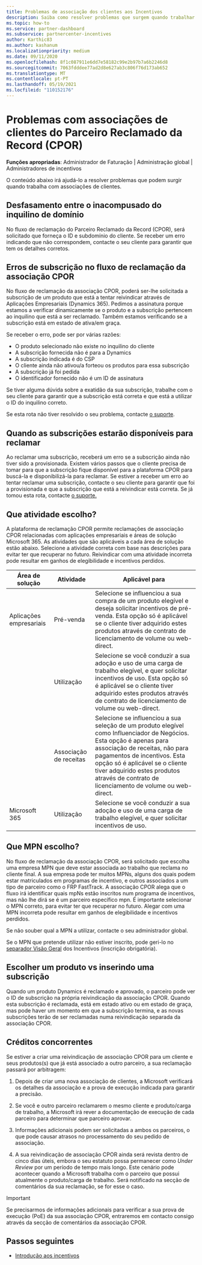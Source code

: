 ```yaml
---
title: Problemas de associação dos clientes aos Incentivos
description: Saiba como resolver problemas que surgem quando trabalhar com associações de clientes Claimed Partner of Record (CPOR).
ms.topic: how-to
ms.service: partner-dashboard
ms.subservice: partnercenter-incentives
author: Karthic83
ms.author: kashanum
ms.localizationpriority: medium
ms.date: 09/11/2020
ms.openlocfilehash: 8f1c087911e6dd7e58182c99e2b97b7a6b2246d8
ms.sourcegitcommit: 7063fdddee77ad2d8e627ab3c806f76d173ab652
ms.translationtype: MT
ms.contentlocale: pt-PT
ms.lasthandoff: 05/19/2021
ms.locfileid: "110152176"
---
```

# <a name="issues-with-claimed-partner-of-record-cpor-customer-associations"></a>Problemas com associações de clientes do Parceiro Reclamado da Record (CPOR)

**Funções apropriadas**: Administrador de Faturação | Administração global | Administradores de incentivos

O conteúdo abaixo irá ajudá-lo a resolver problemas que podem surgir quando trabalha com associações de clientes.

## <a name="domain-tenant-mismatch"></a>Desfasamento entre o inacompusado do inquilino de domínio

No fluxo de reclamação do Parceiro Reclamado da Record (CPOR), será solicitado que forneça o ID e subdomínio do cliente. Se receber um erro indicando que não correspondem, contacte o seu cliente para garantir que tem os detalhes corretos.

## <a name="subscription-errors-in-the-cpor-association-claim-flow"></a>Erros de subscrição no fluxo de reclamação da associação CPOR

No fluxo de reclamação da associação CPOR, poderá ser-lhe solicitada a subscrição de um produto que está a tentar reivindicar através de Aplicações Empresariais (Dynamics 365). Pedimos a assinatura porque estamos a verificar dinamicamente se o produto e a subscrição pertencem ao inquilino que está a ser reclamado. Também estamos verificando se a subscrição está em estado de ativa/em graça.

Se receber o erro, pode ser por várias razões:

- O produto selecionado não existe no inquilino do cliente
- A subscrição fornecida não é para a Dynamics
- A subscrição indicada é do CSP
- O cliente ainda não ativou/a forteou os produtos para essa subscrição
- A subscrição já foi pedida
- O identificador fornecido não é um ID de assinatura

Se tiver alguma dúvida sobre a exatidão da sua subscrição, trabalhe com o seu cliente para garantir que a subscrição está correta e que está a utilizar o ID do inquilino correto.

Se esta rota não tiver resolvido o seu problema, contacte [o suporte](https://partner.microsoft.com/dashboard/support/incentives/servicerequests?category=incentives).

## <a name="when-subscriptions-will-be-available-to-claim"></a>Quando as subscrições estarão disponíveis para reclamar

Ao reclamar uma subscrição, receberá um erro se a subscrição ainda não tiver sido a provisionada. Existem vários passos que o cliente precisa de tomar para que a subscrição fique disponível para a plataforma CPOR para buscá-la e disponibilizá-la para reclamar. Se estiver a receber um erro ao tentar reclamar uma subscrição, contacte o seu cliente para garantir que foi a provisionada e que a subscrição que está a reivindicar está correta. Se já tomou esta rota, contacte [o suporte.](https://partner.microsoft.com/dashboard/support/incentives/servicerequests?category=incentives)

## <a name="which-activity-do-i-choose"></a>Que atividade escolho?

A plataforma de reclamação CPOR permite reclamações de associação CPOR relacionadas com aplicações empresariais e áreas de solução Microsoft 365. As atividades que são aplicáveis a cada área de solução estão abaixo. Selecione a atividade correta com base nas descrições para evitar ter que recuperar no futuro. Reivindicar com uma atividade incorreta pode resultar em ganhos de elegibilidade e incentivos perdidos.


| Área de solução | Atividade | Aplicável para |
| ------ | ----------- | ----------- |
| Aplicações empresariais      | Pré-venda   | Selecione se influenciou a sua compra de um produto elegível e deseja solicitar incentivos de pré-venda. Esta opção só é aplicável se o cliente tiver adquirido estes produtos através de contrato de licenciamento de volume ou web-direct. |
|    |  Utilização  | Selecione se você conduzir a sua adoção e uso de uma carga de trabalho elegível, e quer solicitar incentivos de uso. Esta opção só é aplicável se o cliente tiver adquirido estes produtos através de contrato de licenciamento de volume ou web-direct. |
|    | Associação de receitas   | Selecione se influenciou a sua seleção de um produto elegível como Influenciador de Negócios. Esta opção é apenas para associação de receitas, não para pagamentos de incentivos. Esta opção só é aplicável se o cliente tiver adquirido estes produtos através de contrato de licenciamento de volume ou web-direct.   |
| Microsoft 365   | Utilização   | Selecione se você conduzir a sua adoção e uso de uma carga de trabalho elegível, e quer solicitar incentivos de uso. |

## <a name="which-mpn-do-i-choose"></a>Que MPN escolho?

No fluxo de reclamação da associação CPOR, será solicitado que escolha uma empresa MPN que deve estar associada ao trabalho que reclama no cliente final. A sua empresa pode ter muitos MPNs, alguns dos quais podem estar matriculados em programas de incentivo, e outros associados a um tipo de parceiro como o FRP FastTrack. A associação CPOR alega que o fluxo irá identificar quais mpNs estão inscritos num programa de incentivos, mas não lhe dirá se é um parceiro específico mpn. É importante selecionar o MPN correto, para evitar ter que recuperar no futuro. Alegar com uma MPN incorreta pode resultar em ganhos de elegibilidade e incentivos perdidos.

Se não souber qual a MPN a utilizar, contacte o seu administrador global.

Se o MPN que pretende utilizar não estiver inscrito, pode geri-lo no [separador Visão Geral](https://partner.microsoft.com/dashboard/incentives/enrollment/summary) dos Incentivos (inscrição obrigatória).

## <a name="choosing-a-product-vs-entering-a-subscription"></a>Escolher um produto vs inserindo uma subscrição

Quando um produto Dynamics é reclamado e aprovado, o parceiro pode ver o ID de subscrição na própria reivindicação da associação CPOR. Quando esta subscrição é reclamada, está em estado ativo ou em estado de graça, mas pode haver um momento em que a subscrição termina, e as novas subscrições terão de ser reclamadas numa reivindicação separada da associação CPOR.

## <a name="competing-claims"></a>Créditos concorrentes

Se estiver a criar uma reivindicação de associação CPOR para um cliente e seus produtos(s) que já está associado a outro parceiro, a sua reclamação passará por arbitragem:

1. Depois de criar uma nova associação de clientes, a Microsoft verificará os detalhes da associação e a prova de execução indicada para garantir a precisão.

2. Se você e outro parceiro reclamarem o mesmo cliente e produto/carga de trabalho, a Microsoft irá rever a documentação de execução de cada parceiro para determinar que parceiro aprovar.

3. Informações adicionais podem ser solicitadas a ambos os parceiros, o que pode causar atrasos no processamento do seu pedido de associação.

4. A sua reivindicação de associação CPOR ainda será revista dentro de cinco dias úteis, embora o seu estatuto possa permanecer como _Under Review_ por um período de tempo mais longo. Este cenário pode acontecer quando a Microsoft trabalha com o parceiro que possui atualmente o produto/carga de trabalho. Será notificado na secção de comentários da sua reclamação, se for esse o caso. 

>[!IMPORTANT]
>Se precisarmos de informações adicionais para verificar a sua prova de execução (PoE) da sua associação CPOR, entraremos em contacto consigo através da secção de comentários da associação CPOR.

## <a name="next-steps"></a>Passos seguintes

- [Introdução aos incentivos](incentives-get-started-intro.md)
